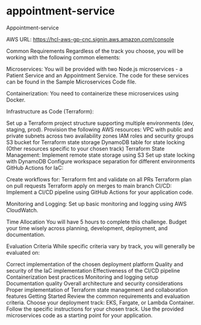 # appointment-service
Appointment-service

AWS URL: https://hcl-aws-gp-cnc.signin.aws.amazon.com/console

Common Requirements
Regardless of the track you choose, you will be working with the following common elements:

Microservices: You will be provided with two Node.js microservices - a Patient Service and an Appointment Service. The code for these services can be found in the Sample Microservices Code file.

Containerization: You need to containerize these microservices using Docker.

Infrastructure as Code (Terraform):

Set up a Terraform project structure supporting multiple environments (dev, staging, prod).
Provision the following AWS resources:
VPC with public and private subnets across two availability zones
IAM roles and security groups
S3 bucket for Terraform state storage
DynamoDB table for state locking
(Other resources specific to your chosen track)
Terraform State Management:
Implement remote state storage using S3
Set up state locking with DynamoDB
Configure workspace separation for different environments
GitHub Actions for IaC:

Create workflows for:
Terraform fmt and validate on all PRs
Terraform plan on pull requests
Terraform apply on merges to main branch
CI/CD: Implement a CI/CD pipeline using GitHub Actions for your application code.

Monitoring and Logging: Set up basic monitoring and logging using AWS CloudWatch.

Time Allocation
You will have 5 hours to complete this challenge. Budget your time wisely across planning, development, deployment, and documentation.

Evaluation Criteria
While specific criteria vary by track, you will generally be evaluated on:

Correct implementation of the chosen deployment platform
Quality and security of the IaC implementation
Effectiveness of the CI/CD pipeline
Containerization best practices
Monitoring and logging setup
Documentation quality
Overall architecture and security considerations
Proper implementation of Terraform state management and collaboration features
Getting Started
Review the common requirements and evaluation criteria.
Choose your deployment track: EKS, Fargate, or Lambda Container.
Follow the specific instructions for your chosen track.
Use the provided microservices code as a starting point for your application.
